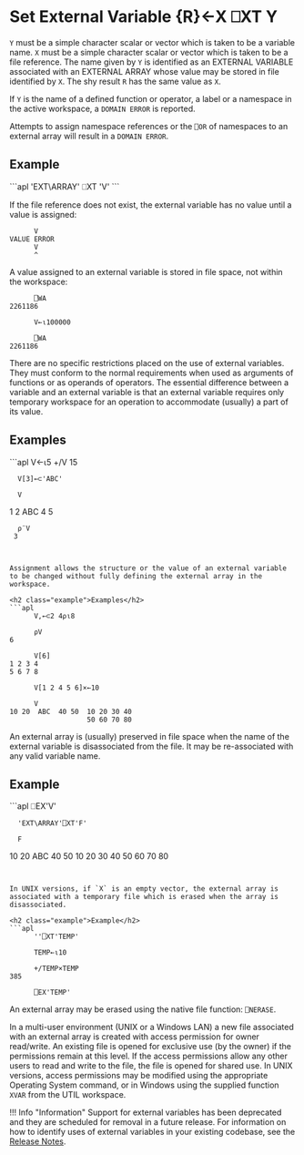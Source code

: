 




<h1 class="heading"><span class="name">Set External Variable</span> <span class="command">{R}←X ⎕XT Y</span></h1>



`Y` must be a simple character scalar or vector which is taken to be a variable name.  `X` must be a simple character scalar or vector which is taken to be a file reference.  The name given by `Y` is identified as an EXTERNAL VARIABLE associated with an EXTERNAL ARRAY whose value may be stored in file identified by `X`. The shy result `R` has the same value as `X`.


If `Y` is the name of a defined function or operator, a label or a namespace in the active workspace, a `DOMAIN ERROR` is reported.


Attempts to assign namespace references or the `⎕OR` of namespaces to an external array will result in a `DOMAIN ERROR`.


<h2 class="example">Example</h2>
```apl
      'EXT\ARRAY' ⎕XT 'V'
```


If the file reference does not exist, the external variable has no value until a value is assigned:
```apl
      V
VALUE ERROR
      V
      ^
```


A value assigned to an external variable is stored in file space, not within the workspace:
```apl
      ⎕WA
2261186
 
      V←⍳100000
 
      ⎕WA
2261186
```


There are no specific restrictions placed on the use of external variables.  They must conform to the normal requirements when used as arguments of functions or as operands of operators.  The essential difference between a variable and an external variable is that an external variable requires only temporary workspace for an operation to accommodate (usually) a part of its value.

<h2 class="example">Examples</h2>
```apl
      V←⍳5
      +/V
15
 
      V[3]←⊂'ABC'
 
      V
1 2  ABC  4 5
 
      ⍴¨V
     3
```


Assignment allows the structure or the value of an external variable to be changed without fully defining the external array in the workspace.

<h2 class="example">Examples</h2>
```apl
      V,←⊂2 4⍴⍳8
 
      ⍴V
6
 
      V[6]
1 2 3 4
5 6 7 8
 
      V[1 2 4 5 6]×←10
 
      V
10 20  ABC  40 50  10 20 30 40
                   50 60 70 80
```


An external array is (usually) preserved in file space when the name of the external variable is disassociated from the file.  It may be re-associated with any valid variable name.

<h2 class="example">Example</h2>
```apl
      ⎕EX'V'
 
      'EXT\ARRAY'⎕XT'F'
 
      F
10 20  ABC  40 50  10 20 30 40
                   50 60 70 80
```


In UNIX versions, if `X` is an empty vector, the external array is associated with a temporary file which is erased when the array is disassociated.

<h2 class="example">Example</h2>
```apl
      ''⎕XT'TEMP'
 
      TEMP←⍳10
 
      +/TEMP×TEMP
385
 
      ⎕EX'TEMP'
```


An external array may be erased using the native file function: `⎕NERASE`.


In a multi-user environment (UNIX or a Windows LAN) a new file associated with an external array is created with access permission for owner read/write.  An existing file is opened for exclusive use (by the owner) if the permissions remain at this level.  If the access permissions allow any other users to read and write to the file, the file is opened for shared use.  In UNIX versions, access permissions may be modified using the appropriate Operating System command, or in Windows using the supplied function `XVAR` from the UTIL workspace.

!!! Info "Information"
    Support for external variables has been deprecated and they are scheduled for removal in a future release. For information on how to identify uses of external variables in your existing codebase, see the [Release Notes](../release-notes/announcements/deprecated-functionality.md).
